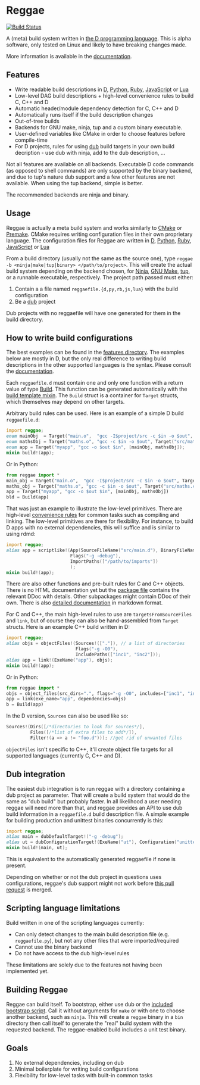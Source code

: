 Reggae
=======
[![Build Status](https://travis-ci.org/atilaneves/reggae.png?branch=master)](https://travis-ci.org/atilaneves/reggae)

A (meta) build system written in [the D programming language](http://dlang.org). This
is alpha software, only tested on Linux and likely to have breaking
changes made.

More information is available in the [documentation](doc/index.md).

Features
--------
* Write readable build descriptions in [D](http://dlang.org/),
[Python](https://github.com/atilaneves/reggae-python),
[Ruby](https://github.com/atilaneves/reggae-ruby),
[JavaScript](https://github.com/atilaneves/reggae-js)
or [Lua](https://github.com/atilaneves/reggae-lua)
* Low-level DAG build descriptions + high-level convenience rules to build C, C++ and D
* Automatic header/module dependency detection for C, C++ and D
* Automatically runs itself if the build description changes
* Out-of-tree builds
* Backends for GNU make, ninja, tup and a custom binary executable.
* User-defined variables like CMake in order to choose features before compile-time
* For D projects, rules for using [dub](http://code.dlang.org/about) build targets
in your own build decription - use dub with ninja, add to the dub description, ...

Not all features are available on all backends. Executable D code commands (as opposed to shell commands)
are only supported by the binary backend, and due to tup's nature dub support and a few other features
are not available. When using the tup backend, simple is better.

The recommended backends are ninja and binary.

Usage
-----

Reggae is actually a meta build system and works similarly to
[CMake](http://www.cmake.org/) or
[Premake](http://premake.github.io/). CMake requires writing
configuration files in their own proprietary language. The
configuration files for Reggae are written in [D](http://dlang.org),
[Python](https://github.com/atilaneves/reggae-python), [Ruby](https://github.com/atilaneves/reggae-ruby),
[JavaScript](https://github.com/atilaneves/reggae-js) or [Lua](https://github.com/atilaneves/reggae-lua)

From a build directory (usually not the same as the source one), type
`reggae -b <ninja|make|tup|binary> </path/to/project>`. This will create
the actual build system depending on the backend chosen, for
[Ninja](http://martine.github.io/ninja/),
[GNU Make](https://www.gnu.org/software/make/),
[tup](http://gittup.org/tup/), or a runnable
executable, respectively.  The project path passed must either:

1. Contain a a file named `reggaefile.{d,py,rb,js,lua}` with the build configuration
2. Be a [dub](http://code.dlang.org/about) project

Dub projects with no reggaefile will have one generated for them in the build directory.

How to write build configurations
---------------------------------
The best examples can be found in the [features directory](features).
The examples below are mostly in D, but the only real difference to writing build
descriptions in the other supported languages is the syntax. Please consult the
[documentation](doc/index.md).

Each `reggaefile.d` must contain one and only one function with a return value of type
[Build](payload/reggae/build.d). This function can be generated automatically with the
[build template mixin](payload/reggae/build.d). The `Build` struct is a container for
`Target` structs, which themselves may depend on other targets.

Arbitrary build rules can be used. Here is an example of a simple D build `reggaefile.d`:

```d
import reggae;
enum mainObj  = Target("main.o",  "gcc -I$project/src -c $in -o $out", Target("src/main.c"));
enum mathsObj = Target("maths.o", "gcc -c $in -o $out", Target("src/maths.c"));
enum app = Target("myapp", "gcc -o $out $in", [mainObj, mathsObj]);
mixin build!(app);
```

Or in Python:

```python
from reggae import *
main_obj = Target("main.o",  "gcc -I$project/src -c $in -o $out", Target("src/main.c"))
maths_obj = Target("maths.o", "gcc -c $in -o $out", Target("src/maths.c"))
app = Target("myapp", "gcc -o $out $in", [mainObj, mathsObj])
bld = Build(app)
```

That was just an example to illustrate the low-level primitives. There
are high-level [convenience rules](doc/rules.md) for common tasks such
as compiling and linking. The low-level primitives are there for
flexibility. For instance, to build D apps with no external
dependencies, this will suffice and is similar to using rdmd:

```d
import reggae;
alias app = scriptlike!(App(SourceFileName("src/main.d"), BinaryFileName("myapp")),
                        Flags("-g -debug"),
                        ImportPaths(["/path/to/imports"])
                        );
mixin build!(app);
```

There are also other functions and pre-built rules for C and C++ objects. There is no
HTML documentation yet but the [package file](payload/reggae/package.d) contains the
relevant DDoc with details. Other subpackages might contain DDoc of their own. There is
also [detailed documentation](doc/index.md) in markdown format.

For C and C++, the main high-level rules to use are `targetsFromSourceFiles` and
`link`, but of course they can also be hand-assembled from `Target` structs. Here is an
example C++ build written in D:

```d
import reggae;
alias objs = objectFiles!(Sources!(["."]), // a list of directories
                          Flags("-g -O0"),
                          IncludePaths(["inc1", "inc2"]));
alias app = link!(ExeName("app"), objs);
mixin build!(app);
```

Or in Python:

```python
from reggae import *
objs = object_files(src_dirs=".", flags="-g -O0", includes=["inc1", "inc2"])
app = link(exe_name="app", dependencies=objs)
b = Build(app)
```

In the D version, `Sources` can also be used like so:

```d
Sources!(Dirs([/*directories to look for sources*/],
         Files([/*list of extra files to add*/]),
         Filter!(a => a != "foo.d"))); //get rid of unwanted files
```

`objectFiles` isn't specific to C++, it'll create object file targets
for all supported languages (currently C, C++ and D).


Dub integration
---------------

The easiest dub integration is to run reggae with a directory containing a dub project as
parameter. That will create a build system that would do the same as "dub build" but probably
faster. In all likelihood a user needing reggae will need more than that, and reggae provides
an API to use dub build information in a `reggaefile.d` build description file. A simple
example for building production and unittest binaries concurrently is this:

```d
import reggae;
alias main = dubDefaultTarget!("-g -debug");
alias ut = dubConfigurationTarget!(ExeName("ut"), Configuration("unittest"));
mixin build!(main, ut);
```

This is equivalent to the automatically generated reggaefile if none is present.

Depending on whether or not the dub project in questions uses configurations, reggae's dub
support might not work before [this pull request](https://github.com/D-Programming-Language/dub/pull/577)
is merged.


Scripting language limitations
------------------------------
Build written in one of the scripting languages currently:

* Can only detect changes to the main build description file (e.g. `reggaefile.py`),
but not any other files that were imported/required
* Cannot use the binary backend
* Do not have access to the dub high-level rules

These limitations are solely due to the features not having been implemented yet.


Building Reggae
---------------

Reggae can build itself. To bootstrap, either use dub or the [included bootstrap script](bootstrap.sh).
Call it without arguments for `make` or with one to choose another backend, such as `ninja`. This
will create a `reggae` binary in a `bin` directory then call itself to generate the "real" build
system with the requested backend. The reggae-enabled build includes a unit test binary.

Goals
-----
1. No external dependencies, including on dub
2. Minimal boilerplate for writing build configurations
3. Flexibility for low-level tasks with built-in common tasks
